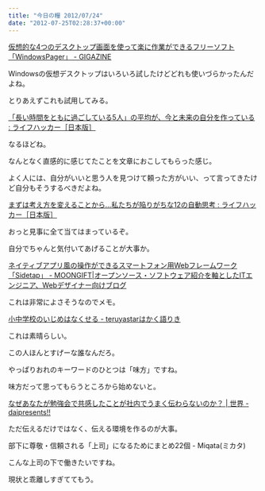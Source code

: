 ```yaml
---
title: "今日の糧 2012/07/24"
date: "2012-07-25T02:28:37+00:00"
---
```


  [仮想的な4つのデスクトップ画面を使って楽に作業ができるフリーソフト「WindowsPager」 - GIGAZINE](http://gigazine.net/news/20120722-windowspager/)

Windowsの仮想デスクトップはいろいろ試したけどどれも使いづらかったんだよね。

とりあえずこれも試用してみる。

  [「長い時間をともに過ごしている5人」の平均が、今と未来の自分を作っている : ライフハッカー［日本版］](http://www.lifehacker.jp/2012/07/120723success.html)

なるほどね。

なんとなく直感的に感じてたことを文章におこしてもらった感じ。

よく人には、自分がいいと思う人を見つけて頼った方がいい、って言ってきたけど自分もそうするべきだよね。

  [まずは考え方を変えることから&#8230;私たちが陥りがちな12の自動思考 : ライフハッカー［日本版］](http://www.lifehacker.jp/2012/07/120720automaticthoughts.html)

おっと見事に全て当てはまっているぞ。

自分でちゃんと気付いてあげることが大事か。

  [ネイティブアプリ風の操作ができるスマートフォン用Webフレームワーク「Sidetap」 - MOONGIFT|オープンソース・ソフトウェア紹介を軸としたITエンジニア、Webデザイナー向けブログ](http://www.moongift.jp/2012/07/20120721-2/)

これは非常によさそうなのでメモ。

  [小中学校のいじめはなくせる - teruyastarはかく語りき](http://d.hatena.ne.jp/teruyastar/20120721/1342960161)

これは素晴らしい。

この人ほんとすげーな誰なんだろ。

やっぱりおれのキーワードのひとつは「味方」ですね。

味方だって思ってもらうところから始めないと。

  [なぜあなたが勉強会で共感したことが社内でうまく伝わらないのか？ | 世界 - daipresents!!](http://daipresents.com/2012/%E3%81%AA%E3%81%9C%E3%81%82%E3%81%AA%E3%81%9F%E3%81%8C%E5%8B%89%E5%BC%B7%E4%BC%9A%E3%81%A7%E5%85%B1%E6%84%9F%E3%81%97%E3%81%9F%E3%81%93%E3%81%A8%E3%81%8C%E7%A4%BE%E5%86%85%E3%81%A7%E3%81%86%E3%81%BE/)

ただ伝えるだけではなく、伝える環境を作るのが大事。

  部下に尊敬・信頼される「上司」になるためにまとめ22個 - Miqata(ミカタ)

こんな上司の下で働きたいですね。

現状と乖離しすぎててもう。

